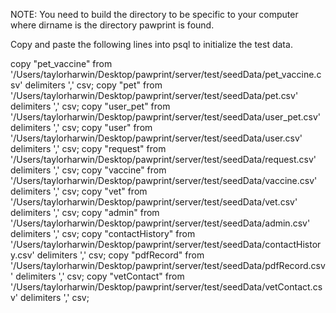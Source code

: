 NOTE: You need to build the directory to be specific to your computer where dirname is the directory pawprint is found.

Copy and paste the following lines into psql to initialize the test data.

copy "pet_vaccine" from '/Users/taylorharwin/Desktop/pawprint/server/test/seedData/pet_vaccine.csv' delimiters ',' csv;
copy "pet" from '/Users/taylorharwin/Desktop/pawprint/server/test/seedData/pet.csv' delimiters ',' csv;
copy "user_pet" from '/Users/taylorharwin/Desktop/pawprint/server/test/seedData/user_pet.csv' delimiters ',' csv;
copy "user" from '/Users/taylorharwin/Desktop/pawprint/server/test/seedData/user.csv' delimiters ',' csv;
copy "request" from '/Users/taylorharwin/Desktop/pawprint/server/test/seedData/request.csv' delimiters ',' csv;
copy "vaccine" from '/Users/taylorharwin/Desktop/pawprint/server/test/seedData/vaccine.csv' delimiters ',' csv;
copy "vet" from '/Users/taylorharwin/Desktop/pawprint/server/test/seedData/vet.csv' delimiters ',' csv;
copy "admin" from '/Users/taylorharwin/Desktop/pawprint/server/test/seedData/admin.csv' delimiters ',' csv;
copy "contactHistory" from '/Users/taylorharwin/Desktop/pawprint/server/test/seedData/contactHistory.csv' delimiters ',' csv;
copy "pdfRecord" from '/Users/taylorharwin/Desktop/pawprint/server/test/seedData/pdfRecord.csv' delimiters ',' csv;
copy "vetContact" from '/Users/taylorharwin/Desktop/pawprint/server/test/seedData/vetContact.csv' delimiters ',' csv;



